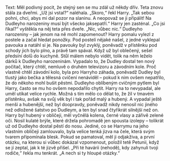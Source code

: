 Text:
Měl podivný pocit, že stejný sen se mu zdál už někdy dřív. Teta znovu stála za dveřmi. „Už jsi vstal?“ naléhala. „Skoro,“ řekl Harry. „Tak sebou pohni, chci, abys mi dal pozor na slaninu. A neopovaž se ji připálit! Na Dudleyho narozeniny musí být všecko jaksepatří.“ Harry jen zasténal. „Co jsi říkal?“ vyštěkla na něj teta přes dveře. „Nic, vůbec nic.“ Dudleyho narozeniny – jak jenom na ně mohl zapomenout? Harry pomalu vylezl z postele a začal hledat ponožky. Pod postelí nějaké našel, z jedné vyklepal pavouka a natáhl si je. Na pavouky byl zvyklý, poněvadž v přístěnku pod schody jich bylo plno, a právě tam spával. Když už byl oblečený, sešel předsíní dolů do kuchyně. Stůl málem nebylo vidět, tolik na něm leželo dárků k Dudleyho narozeninám. Vypadalo to, že Dudley dostal ten nový počítač, který chtěl, nemluvě o druhém televizoru a závodním kole. Proč vlastně chtěl závodní kolo, byla pro Harryho záhada, poněvadž Dudley byl tlustý jako bečka a tělesná cvičení nenáviděl – pokud k nim ovšem nepatřilo, že do někoho mohl bušit pěstmi. Dudleyho oblíbeným cvičným pytlem byl Harry, často se mu ho ovšem nepodařilo chytit. Harry na to nevypadal, ale uměl utíkat velice rychle.
Možná s tím mělo co dělat to, že žil v tmavém přístěnku, avšak na svůj věk byl i tak pořád malý a hubený. A vypadal ještě menší a hubenější, než byl doopravdy, poněvadž nikdy nenosil nic jiného než odložené šatstvo po Dudleym, a ten byl snad čtyřikrát silnější než on. Harry byl hubený v obličeji, měl vyčnělá kolena, černé vlasy a zářivě zelené oči. Nosil kulaté brýle, které držela pohromadě jen spousta izolepy – tolikrát už od Dudleyho dostal pěstí do nosu. Jediné, co se Harrymu na jeho vlastním obličeji zamlouvalo, byla velice tenká jizva na čele, která svým tvarem připomínala blesk. Pokud se pamatoval, měl ji odjakživa, a první otázku, na kterou si vůbec dokázal vzpomenout, položil tetě Petunii, když se jí zeptal, jak k té jizvě přišel. „Při té havárii (nehodě), kdy zahynuli tvoji rodiče,“ řekla mu tenkrát. „A nech si ty hloupé otázky.“